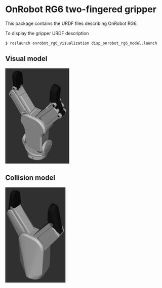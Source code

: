 # OnRobot RG6 two-fingered gripper

This package contains the URDF files describing OnRobot RG6.

To display the gripper URDF description
```
$ roslaunch onrobot_rg6_visualization disp_onrobot_rg6_model.launch 
```

## Visual model
<img src="images/visual.png" height="300">  

## Collision model
<img src="images/collision.png" height="300">  
